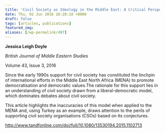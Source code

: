 ```yaml
---
title: 'Civil Society as Ideology in the Middle East: A Critical Perspective'
date: Thu, 02 Jun 2016 10:28:10 +0000
draft: false
tags: [articles, publications]
featured_img: 
aliases: [/wp-permalink/497]
---
```


<div class="entry-post"><strong>Jessica Leigh Doyle</strong>

<em>British Journal of Middle Eastern Studies</em>

Volume 43, Issue 3, 2016

Since the early 1990s support for civil society has constituted the linchpin of international efforts in the Middle East North Africa (MENA) to promote democratisation and democratic values.The rationale for this support lies in an understanding of civil society drawn from a liberal-democratic model, which dominates debates about civil society.

This article highlights the inaccuracies of this model when applied to the MENA and, using Turkey as an example, draws attention to the perils of supporting civil society organisations (CSOs) based on its conjectures.

<a href="http://www.tandfonline.com/doi/full/10.1080/13530194.2015.1102713">http://www.tandfonline.com/doi/full/10.1080/13530194.2015.1102713</a></div>